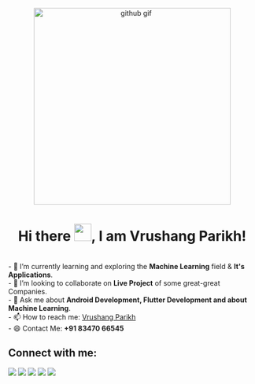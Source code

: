 <!-- ### Hi there 👋 -->

<!--
**vrup0408/Vrup0408** is a ✨ _special_ ✨ repository because its `README.md` (this file) appears on your GitHub profile.

Here are some ideas to get you started:

- 🔭 I’m currently working on ...
- 🌱 I’m currently learning ...
- 👯 I’m looking to collaborate on ...
- 🤔 I’m looking for help with ...
- 💬 Ask me about ...
- 📫 How to reach me: ...
- 😄 Pronouns: ...
- ⚡ Fun fact: ...
-->


<p align="center">
  <img src="https://user-images.githubusercontent.com/91781599/169873252-f8f0dafe-c63a-484a-91ce-b2d461ff7a74.gif" width="400" height="400" alt="github gif">
</p>

<h1 align="center">Hi there <img src="https://user-images.githubusercontent.com/91781599/169874083-bce6f41d-65ef-4e3f-b241-c277523aa7c9.gif" width="35" height="35">, I am Vrushang Parikh!</h1>
<br>- 🌱 I’m currently learning and exploring the <strong>Machine Learning</strong> field & <strong>It's Applications</strong>.
<br>- 👯 I’m looking to collaborate on <strong>Live Project</strong> of some great-great Companies.
<br>- 💬 Ask me about <strong>Android Development, Flutter Development and about Machine Learning</strong>.
<br>- 📫 How to reach me: <a href="" target="_blank">Vrushang Parikh</a>
<br>- 😄 Contact Me: <strong>+91 83470 66545</strong>

## Connect with me:
<p align="left">
  <a href="https://www.linkedin.com/in/vrushang-parikh-5798081b8/"><img src="https://img.icons8.com/fluent/48/000000/linkedin.png"></a>
  <a href="https://www.youtube.com/channel/UCkGwias-PLHZEAyLfE86UmA"><img src="https://img.icons8.com/color/48/000000/youtube-play.png"></a>
  <a href="https://twitter.com/VrushangParikh?t=n85eqV-3J8vnYV-q-m_eFQ&s=09"><img src="https://img.icons8.com/fluent/48/000000/twitter.png"></a>
  <a href="https://www.instagram.com/vrushang_forever/"><img src="https://img.icons8.com/fluent/48/000000/instagram-new.png"></a>
  <a href="https://www.facebook.com/vrushang.parikh.5/"><img src="https://user-images.githubusercontent.com/91781599/169880258-d5e87b80-76a1-48b6-bca6-b97692547af1.png"></a>
</p>
